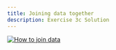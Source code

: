 ```yaml
---
title: Joining data together
description: Exercise 3c Solution
---
```


[![How to join data](/gifs/3.3c-join.gif)](/gifs/3.3c-join.gif)


